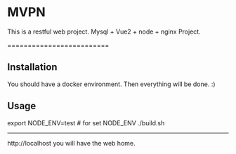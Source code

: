 MVPN
=========================
This is a restful web project.
Mysql + Vue2 + node + nginx Project.

=========================

Installation
------------
You should have a docker environment. Then everything will be done. :)

Usage
-----
export NODE_ENV=test # for set NODE_ENV
./build.sh

-----
http://localhost you will have the web home.
